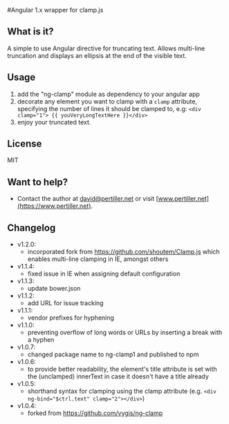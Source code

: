 #Angular 1.x wrapper for clamp.js

## What is it?
A simple to use Angular directive for truncating text. Allows multi-line truncation and displays an ellipsis at the end of the visible text.

## Usage
1. add the "ng-clamp" module as dependency to your angular app
2. decorate any element you want to clamp with a `clamp` attribute, specifying the number of lines it should be clamped to, e.g: `<div clamp="1"> {{ youVeryLongTextHere }}</div>`
3. enjoy your truncated text.

## License
MIT

## Want to help?
+ Contact the author at <david@pertiller.net> or visit [www.pertiller.net](https://www.pertiller.net).


## Changelog
* v1.2.0:
    + incorporated fork from https://github.com/shoutem/Clamp.js which enables multi-line clamping in IE, amongst others
* v1.1.4:
    * fixed issue in IE when assigning default configuration
* v1.1.3:
    * update bower.json
* v1.1.2:
    + add URL for issue tracking
* v1.1.1:
    + vendor prefixes for hyphening
* v1.1.0:
    + preventing overflow of long words or URLs by inserting a break with a hyphen
* v1.0.7:
    + changed package name to ng-clamp1 and published to npm
* v1.0.6:
    + to provide better readability, the element's title attribute is set with the (unclamped) innerText in case it doesn't have a title already
* v1.0.5:
    + shorthand syntax for clamping using the clamp attribute (e.g. `<div ng-bind="$ctrl.text" clamp="2"></div>`)
* v1.0.4:
    * forked from https://github.com/vygis/ng-clamp
